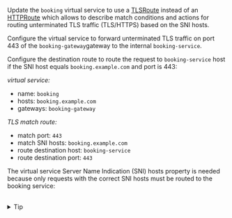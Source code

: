 Update the `booking` virtual service 
to use a [TLSRoute](https://istio.io/latest/docs/reference/config/networking/virtual-service/#TLSRoute)
instead of an [HTTPRoute](https://istio.io/latest/docs/reference/config/networking/virtual-service/#HTTPRoute) 
which allows to describe match conditions and actions for routing unterminated 
TLS traffic (TLS/HTTPS) based on the SNI hosts.

Configure the virtual service to forward unterminated TLS traffic on port 443 of the `booking-gateway`gateway 
to the internal `booking-service`. 

Configure the destination route to route the request to `booking-service` host if the 
SNI host equals `booking.example.com` and port is 443:

*virtual service:*
- name: `booking`
- hosts: `booking.example.com`
- gateways: `booking-gateway`

*TLS match route:*
- match port: `443`
- match SNI hosts: `booking.example.com`
- route destination host: `booking-service`
- route destination port: `443`

The virtual service Server Name Indication (SNI) hosts property is needed because only requests with 
the correct SNI hosts must be routed to the booking service:


<br>
<details><summary>Tip</summary>

```plain
apiVersion: networking.istio.io/v1alpha3
kind: VirtualService
metadata:
  name: booking
spec:
  hosts:
  - booking.example.com
  gateways:
  - booking-gateway
  tls:
  - match:
    - port: // TODO
      sniHosts:
      - // TODO
    route:
    - destination:
        host: // TODO
        port:
          number: // TODO
```{{copy}}
</details>

<br>
<details><summary>Solution</summary>

```plain
apiVersion: networking.istio.io/v1alpha3
kind: VirtualService
metadata:
  name: booking
spec:
  hosts:
  - booking.example.com
  gateways:
  - booking-gateway
  tls:
  - match:
    - port: 443
      sniHosts:
      - booking.example.com
    route:
    - destination:
        host: booking-service
        port:
          number: 443
```{{copy}}
</details>